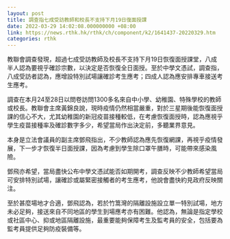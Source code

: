 ```yaml
---
layout: post
title: 調查指七成受訪教師和校長不支持下月19日復面授課
date: 2022-03-29 14:02:08.000000000 +08:00
link: https://news.rthk.hk/rthk/ch/component/k2/1641437-20220329.htm
categories: rthk
---
```


教聯會調查發現，超過七成受訪教師及校長不支持下月19日恢復面授課堂，八成半人認為要視乎確診宗數，以決定是否恢復全日面授。至於中學文憑試，調查指，八成受訪者認為，應增設特別試場讓確診考生應考；四成人認為應安排專車接送考生應考。

調查在本月24至28日以問卷訪問1300多名來自中小學、幼稚園、特殊學校的教師或校長。教聯會主席黃錦良說，現時疫情仍然相當嚴重，對於三星期後能恢復面授課的信心不大，尤其幼稚園的新冠疫苗接種較低，在考慮恢復面授時，認為應視乎學生疫苗接種率及確診數字多少，希望當局作出決定前，多聽業界意見。

本身是立法會議員的副主席鄧飛指出，不少教師認為應先恢復網課，再視乎疫情發展，下一步才恢復半日面授課，因為考慮到學生除口罩午膳時，可能帶來感染風險。

鄧飛亦希望，當局盡快公布中學文憑試能否如期開考，調查反映不少教師希望當局可安排特別試場，讓確診或屬緊密接觸者的考生應考，他說會盡快約見政府反映關注。

至於甚麼場地才合適，鄧飛認為，若於竹篙灣的隔離設施設立單一特別試場，地方未必足夠，接送來自不同地區的學生到場應考亦有困難。他認為，無論是指定學校或社區中心、抑或地區隔離設施，最重要能夠保障考生及監考員的安全，包括要為監考員提供足夠防疫裝備等。
